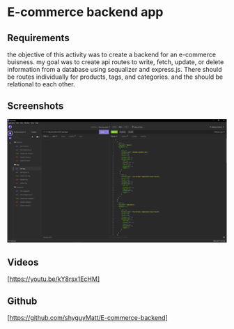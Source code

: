 # E-commerce backend app

## Requirements
the objective of this activity was to create a backend for an e-commerce buisness. my goal was to create api routes to write, fetch, update, or delete information from a database using sequalizer and express.js. There should be routes individually for products, tags, and categories. and the should be relational to each other. 

## Screenshots
![Screenshot1](./screenshots/Capture1.PNG)

## Videos
[https://youtu.be/kY8rsx1EcHM]

## Github
[https://github.com/shyguyMatt/E-commerce-backend]
